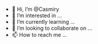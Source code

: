 - 👋 Hi, I’m @Casmiry
- 👀 I’m interested in ...
- 🌱 I’m currently learning ...
- 💞️ I’m looking to collaborate on ...
- 📫 How to reach me ...

<!---
Casmiry/Casmiry is a ✨ special ✨ repository because its `README.md` (this file) appears on your GitHub profile.
You can click the Preview link to take a look at your changes.
--->
